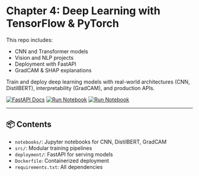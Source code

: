 # Chapter 4: Deep Learning with TensorFlow & PyTorch

This repo includes:
- CNN and Transformer models
- Vision and NLP projects
- Deployment with FastAPI
- GradCAM & SHAP explanations

Train and deploy deep learning models with real-world architectures (CNN, DistilBERT), interpretability (GradCAM), and production APIs.

[![FastAPI Docs](https://img.shields.io/badge/docs-FastAPI-green?logo=fastapi)](http://127.0.0.1:8000/docs)
[![Run Notebook](https://img.shields.io/badge/Notebook-MNIST--CNN-blue?logo=jupyter)](notebooks/cnn_mnist_c.ipynb)
[![Run Notebook](https://img.shields.io/badge/Notebook-DistilBERT--Tickets-purple?logo=jupyter)](notebooks/bert_ticket_classification.ipynb)

---

## 📦 Contents

- `notebooks/`: Jupyter notebooks for CNN, DistilBERT, GradCAM
- `src/`: Modular training pipelines
- `deployment/`: FastAPI for serving models
- `Dockerfile`: Containerized deployment
- `requirements.txt`: All dependencies
